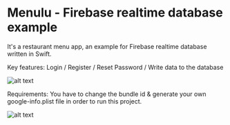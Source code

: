 # Menulu - Firebase realtime database example
It's a restaurant menu app,  an example for  Firebase realtime database written in Swift.

Key features: Login / Register / Reset Password / Write data to the database

![alt text](https://github.com/HappyIosDeveloper/Menulu-Firebase-realtime-database-example/blob/main/screenshot.jpg?raw=true)

Requirements: You have to change the bundle id & generate your own google-info.plist file in order to run this project.

![alt text](https://github.com/HappyIosDeveloper/Menulu-Firebase-realtime-database-example/blob/main/info%20plist%20file.jpg?raw=true)
